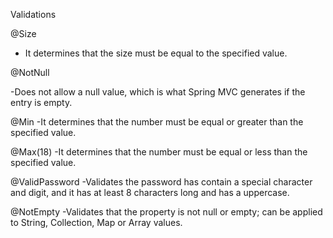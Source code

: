 Validations

@Size
- It determines that the size must be equal to the specified value.

@NotNull

-Does not allow a null value, which is what Spring MVC generates if the entry is empty.

@Min
-It determines that the number must be equal or greater than the specified value.

@Max(18)
-It determines that the number must be equal or less than the specified value.

@ValidPassword
-Validates the password has contain a special character and digit, and it has at least 8 characters long and has a uppercase.

@NotEmpty
-Validates that the property is not null or empty; can be applied to String, Collection, Map or Array values.
